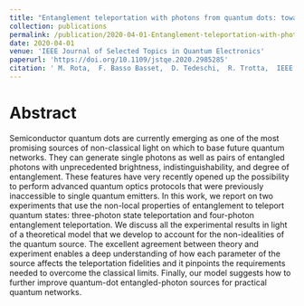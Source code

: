 ```yaml
---
title: "Entanglement teleportation with photons from quantum dots: towards a solid-state based quantum network"
collection: publications
permalink: /publication/2020-04-01-Entanglement-teleportation-with-photons-from-quantum-dots-towards-a-solid-state-based-quantum-network
date: 2020-04-01
venue: 'IEEE Journal of Selected Topics in Quantum Electronics'
paperurl: 'https://doi.org/10.1109/jstqe.2020.2985285'
citation: ' M. Rota,  F. Basso Basset,  D. Tedeschi,  R. Trotta,  IEEE Journal of Selected Topics in Quantum Electronics 26, 6400416 (2020).'
---
```

# Abstract

Semiconductor quantum dots are currently emerging as one of the most promising sources of non-classical light on which to base future quantum networks. They can generate single photons as well as pairs of entangled photons with unprecedented brightness, indistinguishability, and degree of entanglement. These features have very recently opened up the possibility to perform advanced quantum optics protocols that were previously inaccessible to single quantum emitters. In this work, we report on two experiments that use the non-local properties of entanglement to teleport quantum states: three-photon state teleportation and four-photon entanglement teleportation. We discuss all the experimental results in light of a theoretical model that we develop to account for the non-idealities of the quantum source. The excellent agreement between theory and experiment enables a deep understanding of how each parameter of the source affects the teleportation fidelities and it pinpoints the requirements needed to overcome the classical limits. Finally, our model suggests how to further improve quantum-dot entangled-photon sources for practical quantum networks.

